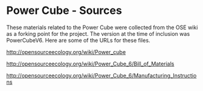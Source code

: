 Power Cube - Sources
=========

These materials related to the Power Cube were collected from the OSE wiki as a forking point for the project. The version at the time of inclusion was PowerCubeV6. Here are some of the URLs for these files. 

http://opensourceecology.org/wiki/Power_cube

http://opensourceecology.org/wiki/Power_Cube_6/Bill_of_Materials

http://opensourceecology.org/wiki/Power_Cube_6/Manufacturing_Instructions

